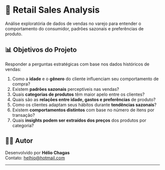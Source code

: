 # 🛒 Retail Sales Analysis

Análise exploratória de dados de vendas no varejo para entender o comportamento do consumidor, padrões sazonais e preferências de produto.

## 📊 Objetivos do Projeto

Responder a perguntas estratégicas com base nos dados históricos de vendas:

1. Como a **idade** e o **gênero** do cliente influenciam seu comportamento de compra?
2. Existem **padrões sazonais** perceptíveis nas vendas?
3. Quais **categorias de produtos** têm maior apelo entre os clientes?
4. Quais são as **relações entre idade, gastos e preferências** de produto?
5. Como os clientes adaptam seus hábitos durante **tendências sazonais**?
6. Existem **comportamentos distintos** com base no número de itens por transação?
7. Quais **insights podem ser extraídos dos preços** dos produtos por categoria?

## 🧑‍💻 Autor

Desenvolvido por **Hélio Chagas**  
Contato: [helhio@hotmail.com](mailto:helhio@hotmail.com)

---

